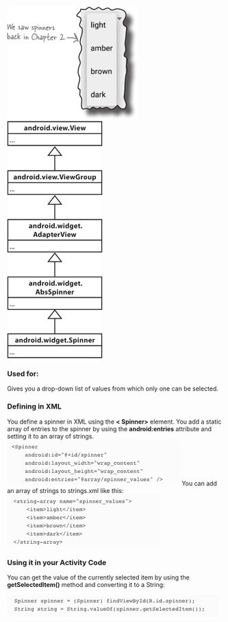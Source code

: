 ![](.guides/img/65spinner.png)
![](.guides/img/66.png)

### Used for:
Gives you a drop-down list of values from which only one can be selected.

### Defining in XML
You define a spinner in XML using the **< Spinner>** element. You add a static array of entries to the spinner by using the **android:entries** attribute and setting it to an array of strings.
![](.guides/img/67.png)
You can add an array of strings to strings.xml like this:
![](.guides/img/68.png)

### Using it in your Activity Code
You can get the value of the currently selected item by using the **getSelectedItem()** method and converting it to a String:

![](.guides/img/69.png)